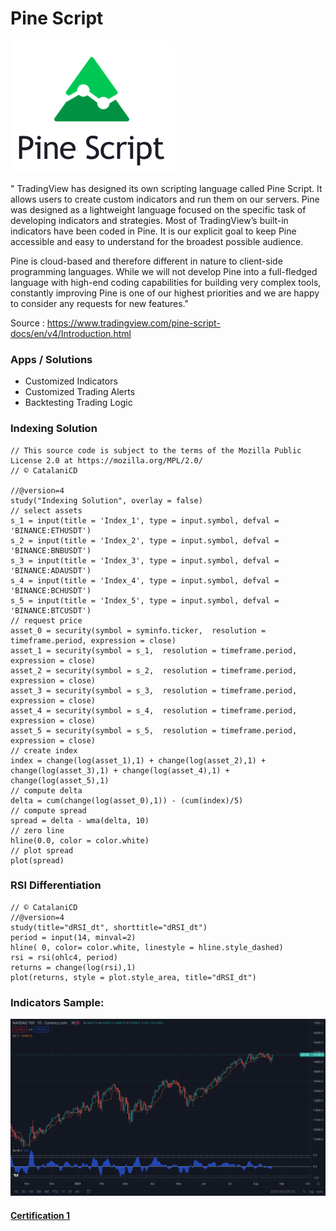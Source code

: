 # Pine Script 

![alt text](https://github.com/CatalaniCD/quantitative_finance/blob/main/pinescript/pinescript.png?raw=true)

" TradingView has designed its own scripting language called Pine Script. It allows users to create custom indicators and run them on our servers. Pine was designed as a lightweight language focused on the specific task of developing indicators and strategies. Most of TradingView’s built-in indicators have been coded in Pine. It is our explicit goal to keep Pine accessible and easy to understand for the broadest possible audience.

Pine is cloud-based and therefore different in nature to client-side programming languages. While we will not develop Pine into a full-fledged language with high-end coding capabilities for building very complex tools, constantly improving Pine is one of our highest priorities and we are happy to consider any requests for new features."

Source : https://www.tradingview.com/pine-script-docs/en/v4/Introduction.html

### Apps / Solutions
  
  - Customized Indicators
  - Customized Trading Alerts
  - Backtesting Trading Logic

### Indexing Solution

    // This source code is subject to the terms of the Mozilla Public License 2.0 at https://mozilla.org/MPL/2.0/
    // © CatalaniCD

    //@version=4
    study("Indexing Solution", overlay = false)
    // select assets
    s_1 = input(title = 'Index_1', type = input.symbol, defval = 'BINANCE:ETHUSDT')
    s_2 = input(title = 'Index_2', type = input.symbol, defval = 'BINANCE:BNBUSDT')
    s_3 = input(title = 'Index_3', type = input.symbol, defval = 'BINANCE:ADAUSDT')
    s_4 = input(title = 'Index_4', type = input.symbol, defval = 'BINANCE:BCHUSDT')
    s_5 = input(title = 'Index_5', type = input.symbol, defval = 'BINANCE:BTCUSDT')
    // request price
    asset_0 = security(symbol = syminfo.ticker,  resolution = timeframe.period, expression = close)
    asset_1 = security(symbol = s_1,  resolution = timeframe.period, expression = close)
    asset_2 = security(symbol = s_2,  resolution = timeframe.period, expression = close)
    asset_3 = security(symbol = s_3,  resolution = timeframe.period, expression = close)
    asset_4 = security(symbol = s_4,  resolution = timeframe.period, expression = close)
    asset_5 = security(symbol = s_5,  resolution = timeframe.period, expression = close)
    // create index
    index = change(log(asset_1),1) + change(log(asset_2),1) + change(log(asset_3),1) + change(log(asset_4),1) + change(log(asset_5),1)
    // compute delta
    delta = cum(change(log(asset_0),1)) - (cum(index)/5)
    // compute spread
    spread = delta - wma(delta, 10)
    // zero line
    hline(0.0, color = color.white)
    // plot spread
    plot(spread)
    
### RSI Differentiation
    // © CatalaniCD
    //@version=4
    study(title="dRSI_dt", shorttitle="dRSI_dt")
    period = input(14, minval=2)
    hline( 0, color= color.white, linestyle = hline.style_dashed)
    rsi = rsi(ohlc4, period)
    returns = change(log(rsi),1)
    plot(returns, style = plot.style_area, title="dRSI_dt")
 
  
### Indicators Sample:

![alt text](https://github.com/CatalaniCD/quantitative_finance/blob/main/pinescript/pine_indicators.png?raw=true)

#### [Certification 1](https://www.udemy.com/certificate/UC-86e2dd1b-e579-452a-bb11-dbe75b537dc5/)
